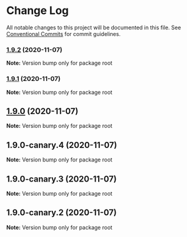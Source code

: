 # Change Log

All notable changes to this project will be documented in this file.
See [Conventional Commits](https://conventionalcommits.org) for commit guidelines.

### [1.9.2](https://github.com/echobind/bisonapp/compare/v1.9.1...v1.9.2) (2020-11-07)

**Note:** Version bump only for package root





### [1.9.1](https://github.com/echobind/bisonapp/compare/v1.9.0...v1.9.1) (2020-11-07)

**Note:** Version bump only for package root





## [1.9.0](https://github.com/echobind/bisonapp/compare/v1.9.0-canary.4...v1.9.0) (2020-11-07)

**Note:** Version bump only for package root





## 1.9.0-canary.4 (2020-11-07)

**Note:** Version bump only for package root





## 1.9.0-canary.3 (2020-11-07)

**Note:** Version bump only for package root





## 1.9.0-canary.2 (2020-11-07)

**Note:** Version bump only for package root
